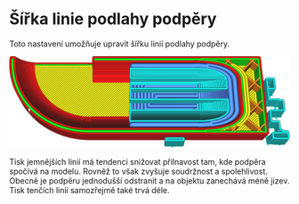 Šířka linie podlahy podpěry
====
Toto nastavení umožňuje upravit šířku linií podlahy podpěry.

![Podlaha podpěry (tmavší modrá) je vytištěna širšími liniemi než zbytek podpěry](../../../articles/images/support_bottom_line_width.png)

Tisk jemnějších linií má tendenci snižovat přilnavost tam, kde podpěra spočívá na modelu. Rovněž to však zvyšuje soudržnost a spolehlivost. Obecně je podpěru jednodušší odstranit a na objektu zanechává méně jizev. Tisk tenčích linií samozřejmě také trvá déle.
